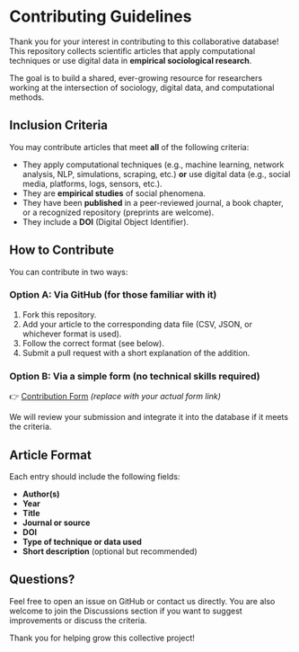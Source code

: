 # Contributing Guidelines

Thank you for your interest in contributing to this collaborative database! This repository collects scientific articles that apply computational techniques or use digital data in **empirical sociological research**.

The goal is to build a shared, ever-growing resource for researchers working at the intersection of sociology, digital data, and computational methods.

## Inclusion Criteria

You may contribute articles that meet **all** of the following criteria:

- They apply computational techniques (e.g., machine learning, network analysis, NLP, simulations, scraping, etc.) **or** use digital data (e.g., social media, platforms, logs, sensors, etc.).
- They are **empirical studies** of social phenomena.
- They have been **published** in a peer-reviewed journal, a book chapter, or a recognized repository (preprints are welcome).
- They include a **DOI** (Digital Object Identifier).

## How to Contribute

You can contribute in two ways:

### Option A: Via GitHub (for those familiar with it)

1. Fork this repository.
2. Add your article to the corresponding data file (CSV, JSON, or whichever format is used).
3. Follow the correct format (see below).
4. Submit a pull request with a short explanation of the addition.

### Option B: Via a simple form (no technical skills required)  
👉 [Contribution Form](https://forms.gle/...) *(replace with your actual form link)*

We will review your submission and integrate it into the database if it meets the criteria.

## Article Format

Each entry should include the following fields:

- **Author(s)**
- **Year**
- **Title**
- **Journal or source**
- **DOI**
- **Type of technique or data used**
- **Short description** (optional but recommended)

## Questions?

Feel free to open an issue on GitHub or contact us directly. You are also welcome to join the Discussions section if you want to suggest improvements or discuss the criteria.

Thank you for helping grow this collective project!
